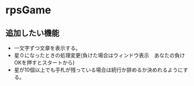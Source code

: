 # rpsGame
## 追加したい機能  
* 一文字ずつ文章を表示する。  
* 星０になったときの処理変更(負けた場合はウィンドウ表示　あなたの負け  OKを押すとスタートから)  
* 星が10個以上でも手札が残っている場合は続行か辞めるか決めれるようにする。
